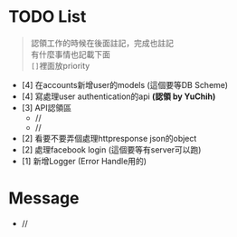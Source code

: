 # TODO List
> 認領工作的時候在後面註記，完成也註記  
> 有什麼事情也記載下面  
> `[]`裡面放priority  

- [4] 在accounts新增user的models (這個要等DB Scheme)
- [4] 寫處理user authentication的api **(認領 by YuChih)**
- [3] API認領區
  - //
  - //
- [2] 看要不要弄個處理httpresponse json的object
- [2] 處理facebook login (這個要等有server可以跑)
- [1] 新增Logger (Error Handle用的)

# Message

- //
